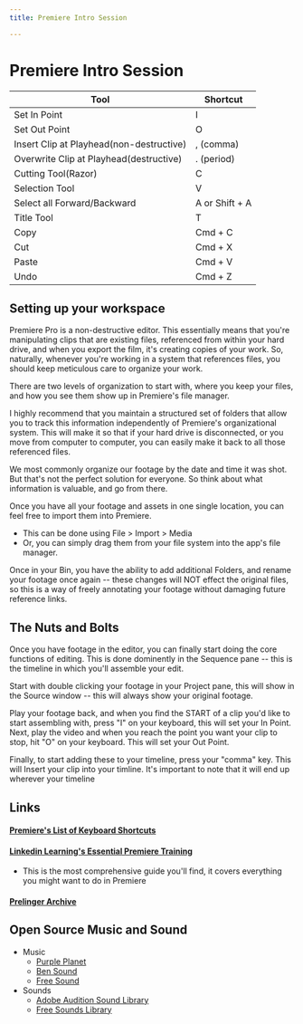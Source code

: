 ```yaml
---
title: Premiere Intro Session

---
```


# Premiere Intro Session

| Tool | Shortcut | 
| -------- | -------- |
| Set In Point | I  | 
| Set Out Point | O  | 
| Insert Clip at Playhead(non-destructive) | , (comma)  | 
| Overwrite Clip at Playhead(destructive) | . (period)  | 
| Cutting Tool(Razor) | C  | 
| Selection Tool | V  | 
| Select all Forward/Backward | A or Shift + A  | 
| Title Tool | T  | 
| Copy | Cmd + C  | 
| Cut | Cmd + X  | 
| Paste | Cmd + V  | 
| Undo | Cmd + Z  | 

## Setting up your workspace

Premiere Pro is a non-destructive editor. This essentially means that you're manipulating clips that are existing files, referenced from within your hard drive, and when you export the film, it's creating copies of your work. So, naturally, whenever you're working in a system that references files, you should keep meticulous care to organize your work. 

There are two levels of organization to start with, where you keep your files, and how you see them show up in Premiere's file manager. 

I highly recommend that you maintain a structured set of folders that allow you to track this information independently of Premiere's organizational system. This will make it so that if your hard drive is disconnected, or you move from computer to computer, you can easily make it back to all those referenced files. 

We most commonly organize our footage by the date and time it was shot. But that's not the perfect solution for everyone. So think about what information is valuable, and go from there. 

Once you have all your footage and assets in one single location, you can feel free to import them into Premiere. 
- This can be done using File > Import > Media
- Or, you can simply drag them from your file system into the app's file manager. 

Once in your Bin, you have the ability to add additional Folders, and rename your footage once again -- these changes will NOT effect the original files, so this is a way of freely annotating your footage without damaging future reference links. 

## The Nuts and Bolts

Once you have footage in the editor, you can finally start doing the core functions of editing. This is done dominently in the Sequence pane -- this is the timeline in which you'll assemble your edit. 

Start with double clicking your footage in your Project pane, this will show in the Source window -- this will always show your original footage. 

Play your footage back, and when you find the START of a clip you'd like to start assembling with, press "I" on your keyboard, this will set your In Point. Next, play the video and when you reach the point you want your clip to stop, hit "O" on your keyboard. This will set your Out Point. 

Finally, to start adding these to your timeline, press your "comma" key. This will Insert your clip into your timline. It's important to note that it will end up wherever your timeline

## Links

#### [Premiere's List of Keyboard Shortcuts](https://helpx.adobe.com/premiere-pro/using/keyboard-shortcuts.html)

#### [Linkedin Learning's Essential Premiere Training](https://www.linkedin.com/learning/premiere-pro-2022-essential-training?trk=learning-serp_learning-search-card_search-card&upsellOrderOrigin=default_guest_learning)
* This is the most comprehensive guide you'll find, it covers everything you might want to do in Premiere

#### [Prelinger Archive](https://archive.org/)

## Open Source Music and Sound

- Music
	- [Purple Planet](https://www.purple-planet.com/)
	- [Ben Sound](https://www.bensound.com/)
	- [Free Sound](https://freesound.org/)
- Sounds 
	- [Adobe Audition Sound Library](https://www.adobe.com/products/audition/offers/AdobeAuditionDLCSFX.html)
	- [Free Sounds Library](https://www.freesoundslibrary.com/)